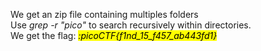 We get an zip file containing multiples folders <br>
Use _grep -r "pico"_ to search recursively within directories. <br>
We get the flag: <mark>_:picoCTF{f1nd_15_f457_ab443fd1}_</mark>